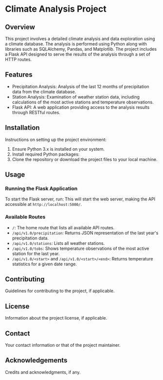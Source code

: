 # Climate Analysis Project

## Overview
This project involves a detailed climate analysis and data exploration using a climate database. The analysis is performed using Python along with libraries such as SQLAlchemy, Pandas, and Matplotlib. The project includes a Flask API designed to serve the results of the analysis through a set of HTTP routes.

## Features
- Precipitation Analysis: Analysis of the last 12 months of precipitation data from the climate database.
- Station Analysis: Examination of weather station data, including calculations of the most active stations and temperature observations.
- Flask API: A web application providing access to the analysis results through RESTful routes.

## Installation
Instructions on setting up the project environment:
1. Ensure Python 3.x is installed on your system.
2. Install required Python packages:
3. Clone the repository or download the project files to your local machine.

## Usage
### Running the Flask Application
To start the Flask server, run:
This will start the web server, making the API accessible at `http://localhost:5000/`.

### Available Routes
- `/`: The home route that lists all available API routes.
- `/api/v1.0/precipitation`: Returns JSON representation of the last year's precipitation data.
- `/api/v1.0/stations`: Lists all weather stations.
- `/api/v1.0/tobs`: Shows temperature observations of the most active station for the last year.
- `/api/v1.0/<start>` and `/api/v1.0/<start>/<end>`: Returns temperature statistics for a given date range.

## Contributing
Guidelines for contributing to the project, if applicable.

## License
Information about the project license, if applicable.

## Contact
Your contact information or that of the project maintainer.

## Acknowledgements
Credits and acknowledgments, if any.
